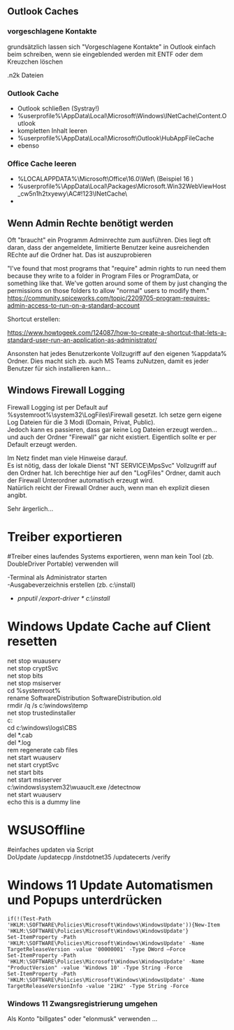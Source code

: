 
## Outlook Caches  

### vorgeschlagene Kontakte  
grundsätzlich lassen sich "Vorgeschlagene Kontakte" in Outlook einfach beim schreiben, wenn sie eingeblended werden mit ENTF oder dem Kreuzchen löschen  

.n2k Dateien  

### Outlook Cache  

- Outlook schließen (Systray!)
-  %userprofile%\AppData\Local\Microsoft\Windows\INetCache\Content.Outlook
-  kompletten Inhalt leeren
-  %userprofile%\AppData\Local\Microsoft\Outlook\HubAppFileCache
-  ebenso


### Office Cache leeren  
- %LOCALAPPDATA%\Microsoft\Office\16.0\Wef\  (Beispiel 16 )   
- %userprofile%\AppData\Local\Packages\Microsoft.Win32WebViewHost_cw5n1h2txyewy\AC\#!123\INetCache\
- 


## Wenn Admin Rechte benötigt werden  

Oft "braucht" ein Programm Adminrechte zum ausführen. Dies liegt oft daran, dass der angemeldete, limitierte Benutzer keine ausreichenden REchte auf die Ordner hat. Das ist auszuprobieren  

"I've found that most programs that "require" admin rights to run need them because they write to a folder in Program Files or ProgramData, or something like that. We've gotten around some of them by just changing the permissions on those folders to allow "normal" users to modify them."
https://community.spiceworks.com/topic/2209705-program-requires-admin-access-to-run-on-a-standard-account

Shortcut erstellen:  

https://www.howtogeek.com/124087/how-to-create-a-shortcut-that-lets-a-standard-user-run-an-application-as-administrator/  


Ansonsten hat jedes Benutzerkonte Vollzugriff auf den eigenen %appdata% Ordner. Dies macht sich zb. auch MS Teams zuNutzen, damit es jeder Benutzer für sich installieren kann...  

## Windows Firewall Logging  

Firewall Logging ist per Default auf %systemroot%\system32\LogFiles\Firewall gesetzt. Ich setze gern eigene Log Dateien für die 3 Modi (Domain, Privat, Public).  
Jedoch kann es passieren, dass gar keine Log Dateien erzeugt werden... und auch der Ordner "Firewall" gar nicht existiert. Eigentlich sollte er per Default erzeugt werden.  

Im Netz findet man viele Hinweise darauf.  
Es ist nötig, dass der lokale Dienst "NT SERVICE\MpsSvc" Vollzugriff auf den Ordner hat. Ich berechtige hier auf den "LogFiles" Ordner, damit auch der Firewall Unterordner automatisch erzeugt wird.  
Natürlich reicht der Firewall Ordner auch, wenn man eh explizit diesen angibt.  

Sehr ärgerlich...  


# Treiber exportieren  

#Treiber eines laufendes Systems exportieren, wenn man kein Tool (zb. DoubleDriver Portable) verwenden will  

-Terminal als Administrator starten  
-Ausgabeverzeichnis erstellen (zb. c:\install)
- *pnputil /export-driver * c:\install*  


# Windows Update Cache auf Client resetten  

net stop wuauserv  
net stop cryptSvc  
net stop bits  
net stop msiserver  
cd %systemroot%  
rename SoftwareDistribution SoftwareDistribution.old  
rmdir /q /s c:\windows\temp  
net stop trustedinstaller  
c:  
cd c:\windows\logs\CBS  
del *.cab  
del *.log  
rem regenerate cab files  
net start wuauserv  
net start cryptSvc  
net start bits  
net start msiserver  
c:\windows\system32\wuauclt.exe /detectnow  
net start wuauserv  
echo this is a dummy line  


# WSUSOffline  

#einfaches updaten via Script  
DoUpdate /updatecpp /instdotnet35 /updatecerts /verify  

# Windows 11 Update Automatismen und Popups unterdrücken  

```
if(!(Test-Path 'HKLM:\SOFTWARE\Policies\Microsoft\Windows\WindowsUpdate')){New-Item 'HKLM:\SOFTWARE\Policies\Microsoft\Windows\WindowsUpdate'}
Set-ItemProperty -Path 'HKLM:\SOFTWARE\Policies\Microsoft\Windows\WindowsUpdate' -Name TargetReleaseVersion -value '00000001' -Type DWord –Force
Set-ItemProperty -Path 'HKLM:\SOFTWARE\Policies\Microsoft\Windows\WindowsUpdate' -Name "ProductVersion" -value 'Windows 10' -Type String -Force
Set-ItemProperty -Path 'HKLM:\SOFTWARE\Policies\Microsoft\Windows\WindowsUpdate' -Name TargetReleaseVersionInfo -value '21H2' -Type String -Force
```

### Windows 11 Zwangsregistrierung umgehen  

Als Konto "billgates" oder "elonmusk" verwenden ...  

